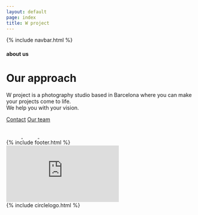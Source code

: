 ```yaml
---
layout: default
page: index
title: W project
---
```


{% include navbar.html %}

<div class="transition transition-1 is-active"></div>

<div class="about-section">
<div class="about-text-container">
    <h4 class="about-tag">about us</h4>
    <div class="about-text-content-container">
        <h1 class="about-title">Our approach</h1>
        <p class="about-parag">W project is a photography studio based in Barcelona where you can make your projects come to life.
    <br>We help you with your vision.</p>
        <div class="about-buttons-container">
            <a class="link about-button contact-btn" href="/contact">Contact</a>
            <a class="link about-button team-btn" href="/team">Our team</a>
        </div>
        <div class="about-sns">
            <a class="about-sns-svg" href="">
                <svg width="40" height="40" viewBox="0 0 40 40" fill="none" xmlns="http://www.w3.org/2000/svg"><path d="M34 2H6C3.8 2 2 3.8 2 6V34C2 36.202 3.8 38 6 38H34C36.2 38 38 36.202 38 34V6C38 3.8 36.2 2 34 2ZM19.968 31.046C22.9057 31.0455 25.7229 29.8781 27.8 27.8006C29.8771 25.7232 31.044 22.9057 31.044 19.968C31.044 19.292 30.958 18.64 30.838 18H34V32.432C34 32.6137 33.9641 32.7937 33.8944 32.9615C33.8247 33.1293 33.7225 33.2817 33.5937 33.4099C33.4649 33.5382 33.3121 33.6397 33.1439 33.7087C32.9758 33.7777 32.7957 33.8128 32.614 33.812H7.386C7.20427 33.8128 7.02418 33.7777 6.85605 33.7087C6.68793 33.6397 6.53509 33.5382 6.40631 33.4099C6.27753 33.2817 6.17534 33.1293 6.10562 32.9615C6.03589 32.7937 6 32.6137 6 32.432V18H9.098C8.976 18.64 8.89 19.292 8.89 19.968C8.89053 22.9059 10.0578 25.7233 12.1353 27.8007C14.2127 29.8782 17.0301 31.0455 19.968 31.046ZM13.046 19.968C13.046 19.059 13.225 18.1589 13.5729 17.3191C13.9208 16.4792 14.4306 15.7162 15.0734 15.0734C15.7162 14.4306 16.4792 13.9208 17.3191 13.5729C18.1589 13.225 19.059 13.046 19.968 13.046C20.877 13.046 21.7771 13.225 22.6169 13.5729C23.4567 13.9208 24.2198 14.4306 24.8626 15.0734C25.5054 15.7162 26.0152 16.4792 26.3631 17.3191C26.711 18.1589 26.89 19.059 26.89 19.968C26.89 21.8038 26.1607 23.5645 24.8626 24.8626C23.5645 26.1607 21.8038 26.89 19.968 26.89C18.1322 26.89 16.3715 26.1607 15.0734 24.8626C13.7753 23.5645 13.046 21.8038 13.046 19.968ZM32.614 12H29.384C29.0173 11.9989 28.6659 11.8528 28.4065 11.5935C28.1472 11.3341 28.0011 10.9827 28 10.616V7.382C28 6.618 28.62 6 29.382 6H32.612C33.38 6 34 6.618 34 7.382V10.614C34 11.376 33.38 12 32.614 12Z"/></svg>
            </a>
            <a class="about-sns-svg" href="">
                <svg width="40" height="40" viewBox="0 0 40 40" fill="none" xmlns="http://www.w3.org/2000/svg"><path d="M34 2H6C3.8 2 2 3.8 2 6V34C2 36.202 3.8 38 6 38H20V24H16V19.05H20V14.95C20 10.622 22.424 7.582 27.532 7.582L31.138 7.586V12.796H28.744C26.756 12.796 26 14.288 26 15.672V19.052H31.136L30 24H26V38H34C36.2 38 38 36.202 38 34V6C38 3.8 36.2 2 34 2Z"/></svg>
            </a>
            <a class="about-sns-svg" href="">
                <svg width="36" height="41" viewBox="0 0 36 41" fill="none" xmlns="http://www.w3.org/2000/svg"><path d="M32.1429 2.5625H3.85714C1.72768 2.5625 0 4.28418 0 6.40625V34.5938C0 36.7158 1.72768 38.4375 3.85714 38.4375H32.1429C34.2723 38.4375 36 36.7158 36 34.5938V6.40625C36 4.28418 34.2723 2.5625 32.1429 2.5625ZM28.2134 15.2789C28.2295 15.5031 28.2295 15.7354 28.2295 15.9596C28.2295 22.9023 22.9259 30.9021 13.2348 30.9021C10.2455 30.9021 7.47321 30.0373 5.14286 28.5479C5.56875 28.5959 5.97857 28.6119 6.4125 28.6119C8.87946 28.6119 11.1455 27.7791 12.9536 26.3697C10.6393 26.3217 8.69464 24.8082 8.02768 22.7262C8.83929 22.8463 9.57054 22.8463 10.4062 22.6301C7.99554 22.1416 6.1875 20.0275 6.1875 17.473V17.409C6.88661 17.8014 7.70625 18.0416 8.56607 18.0736C7.8432 17.5945 7.25061 16.9444 6.84118 16.1815C6.43175 15.4186 6.21822 14.5665 6.21964 13.7014C6.21964 12.7244 6.47679 11.8275 6.93482 11.0508C9.53036 14.2379 13.4277 16.3199 17.7991 16.5441C17.0518 12.9807 19.7277 10.0898 22.942 10.0898C24.4607 10.0898 25.8268 10.7225 26.7911 11.7475C27.9804 11.5232 29.1214 11.0828 30.1339 10.4822C29.7402 11.6994 28.9125 12.7244 27.8196 13.373C28.8804 13.2609 29.9089 12.9646 30.8571 12.5563C30.142 13.6053 29.242 14.5342 28.2134 15.2789Z"/></svg>
            </a>
        </div>
    </div>
    {% include footer.html %}
</div>
<div class="video-container">
    <iframe src="https://streamable.com/e/60e5pr?autoplay=1&nocontrols=1" frameborder="0">
    </iframe>
</div>
</div>
{% include circlelogo.html %}

